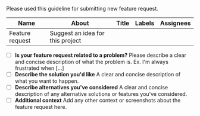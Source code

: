 Please used this guideline for submitting new feature request.

Name | About | Title | Labels | Assignees
------- | ------- | ---- | ------- | -----------
Feature request | Suggest an idea for this project |  |  | 

- [ ] **Is your feature request related to a problem?**
Please describe a clear and concise description of what the problem is. Ex. I'm always frustrated when [...]
- [ ] **Describe the solution you'd like**
A clear and concise description of what you want to happen.
- [ ] **Describe alternatives you've considered**
A clear and concise description of any alternative solutions or features you've considered.
- [ ] **Additional context**
Add any other context or screenshots about the feature request here.
